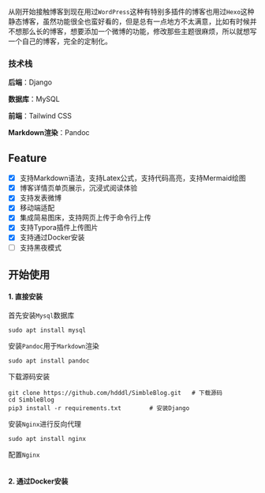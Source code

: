 从刚开始接触博客到现在用过`WordPress`这种有特别多插件的博客也用过`Hexo`这种静态博客，虽然功能很全也蛮好看的，但是总有一点地方不太满意，比如有时候并不想那么长的博客，想要添加一个微博的功能，修改那些主题很麻烦，所以就想写一个自己的博客，完全的定制化。

### 技术栈

**后端**：Django

**数据库**：MySQL

**前端**：Tailwind CSS

**Markdown渲染**：Pandoc

## Feature

- [x] 支持Markdown语法，支持Latex公式，支持代码高亮，支持Mermaid绘图
- [x] 博客详情页单页展示，沉浸式阅读体验
- [x] 支持发表微博
- [x] 移动端适配
- [x] 集成简易图床，支持网页上传于命令行上传
- [x] 支持Typora插件上传图片
- [x] 支持通过Docker安装
- [ ] 支持黑夜模式

## 开始使用

#### 1. 直接安装

首先安装`Mysql`数据库

```shell
sudo apt install mysql
```

安装`Pandoc`用于`Markdown`渲染

```shell
sudo apt install pandoc
```

下载源码安装

```shell
git clone https://github.com/hdddl/SimbleBlog.git	# 下载源码
cd SimbleBlog
pip3 install -r requirements.txt		# 安装Django
```

安装`Nginx`进行反向代理

```shell
sudo apt install nginx
```

配置`Nginx`

```

```

#### 2. 通过Docker安装

